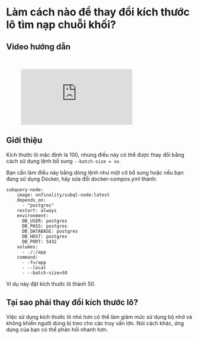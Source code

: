 # Làm cách nào để thay đổi kích thước lô tìm nạp chuỗi khối?

## Video hướng dẫn

<br/>
<figure class="video_container">
  <iframe src="https://www.youtube.com/embed/LO_Gea_IN_s" frameborder="0" allowfullscreen="true"></iframe>
</figure>

## Giới thiệu

Kích thước lô mặc định là 100, nhưng điều này có thể được thay đổi bằng cách sử dụng lệnh bổ sung `--batch-size = xx`.

Bạn cần làm điều này bằng dòng lệnh như một cờ bổ sung hoặc nếu bạn đang sử dụng Docker, hãy sửa đổi docker-compos.yml thành:

```shell
subquery-node:
    image: onfinality/subql-node:latest
    depends_on:
      - "postgres"
    restart: always
    environment:
      DB_USER: postgres
      DB_PASS: postgres
      DB_DATABASE: postgres
      DB_HOST: postgres
      DB_PORT: 5432
    volumes:
      - ./:/app
    command:
      - -f=/app
      - --local
      - --batch-size=50

```

Ví dụ này đặt kích thước lô thành 50.

## Tại sao phải thay đổi kích thước lô?

Việc sử dụng kích thước lô nhỏ hơn có thể làm giảm mức sử dụng bộ nhớ và không khiến người dùng bị treo cho các truy vấn lớn. Nói cách khác, ứng dụng của bạn có thể phản hồi nhanh hơn.
